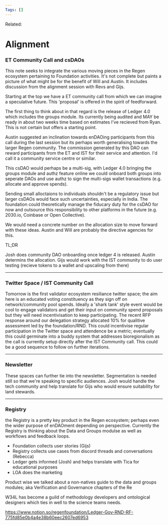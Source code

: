 ```yaml
---
Tags: []
---
```

Related: 
# Alignment
### ET Community Call and csDAOs
This note seeks to integrate the various moving pieces in the Regen ecosystem pertaining to Foundation activities. It's not complete but paints a picture of what might be for the benefit of Will and Austin. It includes discussion from the alignment session with Revs and Gijs.

Starting at the top we have a ET community call from which we can imagine a speculative future. This 'proposal' is offered in the spirit of feedforward. 

The first thing to think about in that regard is the release of Ledger 4.0 which includes the groups module. Its currently being audited and MAY be ready in about two weeks time based on estimates I've recieved from Ryan. This is not certain but offers a starting point.

Austin suggested an inclination towards enDAOing participants from this call during the last session but its perhaps worth generalising towards the larger Regen community. The commission generated by this DAO can reward participants from the ET and IST for their service and attention. I'd call it a community service centre or similar. 

This csDAO would perhaps be a multi-sig, with Ledger 4.0 bringing the groups module and authz feature online we could onboard both groups into seperate DAOs and use authz to sign the multi-sigs wallet transactions (e.g. allocate and approve spends).

Sending small alloctaions to individuals shouldn't be a regulatory issue but larger csDAOs would face such uncertainties, especially in India. The foundation could theoretically manage the fiducary duty for the csDAO for now and outsource this responsibility to other platforms in the future (e.g. 2030.io, Coinbase or Open Collective).

We would need a concrete number on the allocation size to move forward with these ideas. Austin and Will are probably the directive agencies for this. 

TL;DR

Josh does community DAO onboarding once ledger 4 is released.
Austin determins the allocation.
Gijs would work with the IST community to do user testing (recieve tokens to a wallet and upscaling from there)

---

### Twitter Space / IST Community Call

Tomorrow is the first validator ecosystem resiliance twitter space; the aim here is an educated voting constituency as they sign off on network/community pool spends. Ideally a 'shark tank' style event would be cool to engage validators and get their input on community spend proposals but they will need incentivisation to keep participating. The recent RFP response around our delegation strategy allocated 10% for qualitive assessment led by the foundation/RND. This could incentivise regular participation in the Twitter space and attendence be a metric; eventually this could germinate into a buddy system that addresses bioregionalism as the call is currently setup directly after the IST Community call. This could be a good sequence to follow on further iterations.


---

### Newsletter

These spaces can further tie into the newsletter. Segmentation is needed still so that we're speaking to specific audiences. Josh would handle the tech community and help translate for Gijs who would ensure suitability for land stewards. 

---

### Registry
the Registry is a pretty key product in the Regen ecosystem; perhaps even the wider purpose of enDAOment depending on perspective. Currently the Registry is thinking about the Data and Groups modulse as well as workflows and feedback loops. 
- Foundation collects user stories (Gijs)
- Registry collects use cases from discord threads and conversations (Rebecca)
- Ledger gets informed (Josh) and helps translate with Tica for educational purposes
- LOA does the marketing

Product wise we talked about a non-natives guide to the data and groups modules; aka Verification and Governance chapters of the Re



W34L has become a guild of methodology developers and ontological designers which ties in well to the science teams needs. 


https://www.notion.so/regenfoundation/Ledger-Gov-RND-RF-775fd85e0b4a4e38b60eec2607ed6953